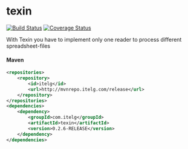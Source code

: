 texin
============

[![Build Status](https://travis-ci.org/julian-eggers/texin.svg?branch=master)](https://travis-ci.org/julian-eggers/texin)
[![Coverage Status](https://coveralls.io/repos/julian-eggers/texin/badge.svg?branch=master)](https://coveralls.io/r/julian-eggers/texin?branch=master)

With Texin you have to implement only one reader to process different spreadsheet-files

#### Maven
```xml
<repositories>
	<repository>
		<id>itelg</id>
		<url>http://mvnrepo.itelg.com/release</url>
	</repository>
</repositories>
<dependencies>
	<dependency>
		<groupId>com.itelg</groupId>
		<artifactId>texin</artifactId>
		<version>0.2.6-RELEASE</version>
	</dependency>
</dependencies>
